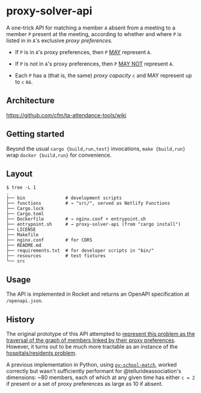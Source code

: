 # proxy-solver-api

A one-trick API for matching a member `A` absent from a meeting to a member `P`
present at the meeting, according to whether and where `P` is listed in in `A`'s
exclusive _proxy preferences_.

- If `P` is in `A`'s proxy preferences, then `P` [MAY][bcp-14] represent `A`.

- If `P` is not in `A`'s proxy preferences, then `P` [MAY NOT][bcp-14] represent
  `A`.

- Each `P` has a (that is, the same) _proxy capacity_ `c` and MAY represent up
  to `c` `A`s.

[bcp-14]: https://datatracker.ietf.org/doc/html/rfc2119

## Architecture

<https://github.com/cfm/ta-attendance-tools/wiki>

## Getting started

Beyond the usual `cargo {build,run,test}` invocations, `make {build,run}` wrap
`docker {build,run}` for convenience.

## Layout

```sh-session
$ tree -L 1
.
├── bin               # development scripts
├── functions         # → "src/", served as Netlify Functions
├── Cargo.lock
├── Cargo.toml
├── Dockerfile        # → nginx.conf + entrypoint.sh
├── entrypoint.sh     # → proxy-solver-api (from "cargo install")
├── LICENSE
├── Makefile
├── nginx.conf        # for CORS
├── README.md
├── requirements.txt  # for developer scripts in "bin/"
├── resources         # test fixtures
└── src
```

## Usage

The API is implemented in Rocket and returns an OpenAPI specification at
`/openapi.json`.

## History

The original prototype of this API attempted to [represent this problem as the
traversal of the graph of members linked by their proxy preferences][graph].
However, it turns out to be much more tractable as an instance of the
[hospitals/residents problem][hr].

A previous implementation in Python, using [`py-school-match`][psm], worked
correctly but wasn't sufficiently performant for @tellurideassociation's
dimensions: ~80 members, each of which at any given time has either `c = 2` if
present or a set of proxy preferences as large as 10 if absent.

[graph]: https://github.com/cfm/ta-attendance-tools/blob/c86f0956a9aa50b19cd7a1ea6d00310f9f073dbb/README.md?plain=1#L26-L47
[hr]: https://en.wikipedia.org/wiki/Stable_marriage_problem#Related_problems
[psm]: https://pypi.org/project/py-school-match/
